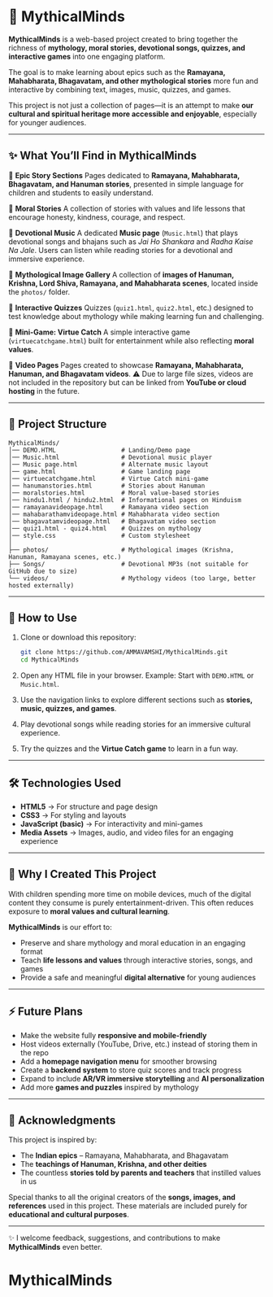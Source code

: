 
# 🌟 MythicalMinds

**MythicalMinds** is a web-based project created to bring together the richness of **mythology, moral stories, devotional songs, quizzes, and interactive games** into one engaging platform.

The goal is to make learning about epics such as the **Ramayana, Mahabharata, Bhagavatam, and other mythological stories** more fun and interactive by combining text, images, music, quizzes, and games.

This project is not just a collection of pages—it is an attempt to make **our cultural and spiritual heritage more accessible and enjoyable**, especially for younger audiences.

---

## ✨ What You’ll Find in MythicalMinds

🔹 **Epic Story Sections**
Pages dedicated to **Ramayana, Mahabharata, Bhagavatam, and Hanuman stories**, presented in simple language for children and students to easily understand.

🔹 **Moral Stories**
A collection of stories with values and life lessons that encourage honesty, kindness, courage, and respect.

🔹 **Devotional Music**
A dedicated **Music page** (`Music.html`) that plays devotional songs and bhajans such as *Jai Ho Shankara* and *Radha Kaise Na Jale*.
Users can listen while reading stories for a devotional and immersive experience.

🔹 **Mythological Image Gallery**
A collection of **images of Hanuman, Krishna, Lord Shiva, Ramayana, and Mahabharata scenes**, located inside the `photos/` folder.

🔹 **Interactive Quizzes**
Quizzes (`quiz1.html`, `quiz2.html`, etc.) designed to test knowledge about mythology while making learning fun and challenging.

🔹 **Mini-Game: Virtue Catch**
A simple interactive game (`virtuecatchgame.html`) built for entertainment while also reflecting **moral values**.

🔹 **Video Pages**
Pages created to showcase **Ramayana, Mahabharata, Hanuman, and Bhagavatam videos**.
⚠️ Due to large file sizes, videos are not included in the repository but can be linked from **YouTube or cloud hosting** in the future.

---

## 📂 Project Structure

```
MythicalMinds/
│── DEMO.HTML                  # Landing/Demo page
│── Music.html                 # Devotional music player
│── Music page.html            # Alternate music layout
│── game.html                  # Game landing page
│── virtuecatchgame.html       # Virtue Catch mini-game
│── hanumanstories.html        # Stories about Hanuman
│── moralstories.html          # Moral value-based stories
│── hindu1.html / hindu2.html  # Informational pages on Hinduism
│── ramayanavideopage.html     # Ramayana video section
│── mahabarathamvideopage.html # Mahabharata video section
│── bhagavatamvideopage.html   # Bhagavatam video section
│── quiz1.html - quiz4.html    # Quizzes on mythology
│── style.css                  # Custom stylesheet
│
├── photos/                    # Mythological images (Krishna, Hanuman, Ramayana scenes, etc.)
├── Songs/                     # Devotional MP3s (not suitable for GitHub due to size)
└── videos/                    # Mythology videos (too large, better hosted externally)
```

---

## 🚀 How to Use

1. Clone or download this repository:

   ```bash
   git clone https://github.com/AMMAVAMSHI/MythicalMinds.git
   cd MythicalMinds
   ```

2. Open any HTML file in your browser.
   Example: Start with `DEMO.HTML` or `Music.html`.

3. Use the navigation links to explore different sections such as **stories, music, quizzes, and games**.

4. Play devotional songs while reading stories for an immersive cultural experience.

5. Try the quizzes and the **Virtue Catch game** to learn in a fun way.

---

## 🛠️ Technologies Used

* **HTML5** → For structure and page design
* **CSS3** → For styling and layouts
* **JavaScript (basic)** → For interactivity and mini-games
* **Media Assets** → Images, audio, and video files for an engaging experience

---

## 📖 Why I Created This Project

With children spending more time on mobile devices, much of the digital content they consume is purely entertainment-driven. This often reduces exposure to **moral values and cultural learning**.

**MythicalMinds** is our effort to:

* Preserve and share mythology and moral education in an engaging format
* Teach **life lessons and values** through interactive stories, songs, and games
* Provide a safe and meaningful **digital alternative** for young audiences

---

## ⚡ Future Plans

* Make the website fully **responsive and mobile-friendly**
* Host videos externally (YouTube, Drive, etc.) instead of storing them in the repo
* Add a **homepage navigation menu** for smoother browsing
* Create a **backend system** to store quiz scores and track progress
* Expand to include **AR/VR immersive storytelling** and **AI personalization**
* Add more **games and puzzles** inspired by mythology

---

## 🙏 Acknowledgments

This project is inspired by:

* The **Indian epics** – Ramayana, Mahabharata, and Bhagavatam
* The **teachings of Hanuman, Krishna, and other deities**
* The countless **stories told by parents and teachers** that instilled values in us

Special thanks to all the original creators of the **songs, images, and references** used in this project.
These materials are included purely for **educational and cultural purposes**.

---

✨ I welcome feedback, suggestions, and contributions to make **MythicalMinds** even better.

# MythicalMinds

